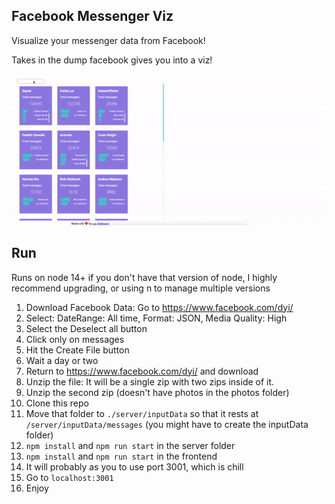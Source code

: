 ## Facebook Messenger Viz

Visualize your messenger data from Facebook!

Takes in the dump facebook gives you into a viz!

![example.gif](examples/example.gif)

## Run

Runs on node 14+ if you don't have that version of node, I highly recommend upgrading, or using n to manage multiple versions

1. Download Facebook Data: Go to https://www.facebook.com/dyi/
2. Select: DateRange: All time, Format: JSON, Media Quality: High
3. Select the Deselect all button
4. Click only on messages
5. Hit the Create File button
6. Wait a day or two
7. Return to https://www.facebook.com/dyi/ and download
8. Unzip the file: It will be a single zip with two zips inside of it.
9. Unzip the second zip (doesn't have photos in the photos folder)
10. Clone this repo
11. Move that folder to `./server/inputData` so that it rests at `/server/inputData/messages` (you might have to create the inputData folder)
12. `npm install` and `npm run start` in the server folder
13. `npm install` and `npm run start` in the frontend
14. It will probably as you to use port 3001, which is chill
15. Go to `localhost:3001`
16. Enjoy
